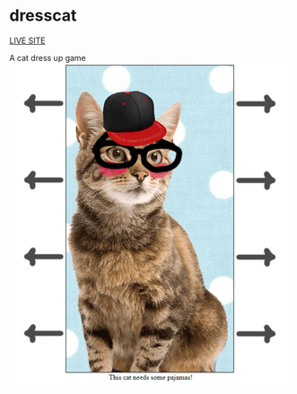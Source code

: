 # dresscat

[LIVE SITE](https://www.natedonato.com/dresscat/cat.html)

A cat dress up game
![alt text](https://github.com/natedonato/dresscat/raw/master/cats.gif "Cats")
